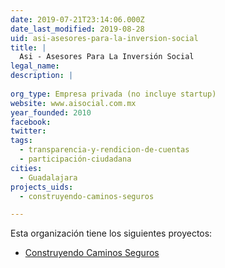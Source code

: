 ```yaml
---
date: 2019-07-21T23:14:06.000Z
date_last_modified: 2019-08-28
uid: asi-asesores-para-la-inversion-social
title: |
  Asi - Asesores Para La Inversión Social
legal_name: 
description: |
  
org_type: Empresa privada (no incluye startup)
website: www.aisocial.com.mx
year_founded: 2010
facebook: 
twitter: 
tags:
  - transparencia-y-rendicion-de-cuentas
  - participación-ciudadana
cities: 
  - Guadalajara
projects_uids:
  - construyendo-caminos-seguros

---
```


Esta organización tiene los siguientes proyectos:

- [Construyendo Caminos Seguros](/proyectos/construyendo-caminos-seguros)
